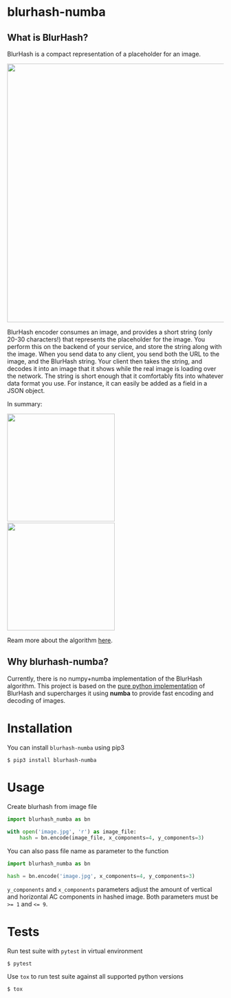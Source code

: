 # blurhash-numba

## What is BlurHash?

BlurHash is a compact representation of a placeholder for an image.  

<img src="https://raw.githubusercontent.com/woltapp/blurhash/master/Media/WhyBlurHash.png" width="600">

BlurHash encoder consumes an image, and provides a short string (only 20-30 characters!) that represents the placeholder for the image. You perform this on the backend of your service, and store the string along with the image. When you send data to any client, you send both the URL to the image, and the BlurHash string. Your client then takes the string, and decodes it into an image that it shows while the real image is loading over the network. The string is short enough that it comfortably fits into whatever data format you use. For instance, it can easily be added as a field in a JSON object.

In summary:

<img src="https://raw.githubusercontent.com/woltapp/blurhash/master/Media/HowItWorks1.jpg" width="250">&nbsp;&nbsp;&nbsp;<img src="https://raw.githubusercontent.com/woltapp/blurhash/master/Media/HowItWorks2.jpg" width="250">

Ream more about the algorithm [here](https://github.com/woltapp/blurhash/blob/master/Algorithm.md).

## Why blurhash-numba?

Currently, there is no numpy+numba implementation of the BlurHash algorithm. This project is based on the [pure python implementation](https://github.com/halcy/blurhash-python) of BlurHash and supercharges it using **numba** to provide fast encoding and decoding of images.

# Installation

You can install `blurhash-numba` using pip3
```
$ pip3 install blurhash-numba
```

# Usage

Create blurhash from image file
```python
import blurhash_numba as bn

with open('image.jpg', 'r') as image_file:
    hash = bn.encode(image_file, x_components=4, y_components=3)
```
You can also pass file name as parameter to the function
```python
import blurhash_numba as bn

hash = bn.encode('image.jpg', x_components=4, y_components=3)
```
`y_components` and `x_components` parameters adjust the amount of
vertical and horizontal AC components in hashed image. Both parameters must
be `>= 1` and `<= 9`.


# Tests

Run test suite with `pytest` in virtual environment
```
$ pytest
```
Use `tox` to run test suite against all supported python versions
```
$ tox
```
